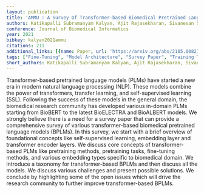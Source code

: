 ```yaml
---
layout: publication
title: 'AMMU : A Survey Of Transformer-based Biomedical Pretrained Language Models'
authors: Katikapalli Subramanyam Kalyan, Ajit Rajasekharan, Sivanesan Sangeetha
conference: Journal of Biomedical Informatics
year: 2021
bibkey: kalyan2021ammu
citations: 211
additional_links: [{name: Paper, url: 'https://arxiv.org/abs/2105.00827'}]
tags: ["Fine-Tuning", "Model Architecture", "Survey Paper", "Training Techniques"]
short_authors: Katikapalli Subramanyam Kalyan, Ajit Rajasekharan, Sivanesan Sangeetha
---
```

Transformer-based pretrained language models (PLMs) have started a new era in
modern natural language processing (NLP). These models combine the power of
transformers, transfer learning, and self-supervised learning (SSL). Following
the success of these models in the general domain, the biomedical research
community has developed various in-domain PLMs starting from BioBERT to the
latest BioELECTRA and BioALBERT models. We strongly believe there is a need for
a survey paper that can provide a comprehensive survey of various
transformer-based biomedical pretrained language models (BPLMs). In this
survey, we start with a brief overview of foundational concepts like
self-supervised learning, embedding layer and transformer encoder layers. We
discuss core concepts of transformer-based PLMs like pretraining methods,
pretraining tasks, fine-tuning methods, and various embedding types specific to
biomedical domain. We introduce a taxonomy for transformer-based BPLMs and then
discuss all the models. We discuss various challenges and present possible
solutions. We conclude by highlighting some of the open issues which will drive
the research community to further improve transformer-based BPLMs.